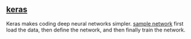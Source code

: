 ## [keras](https://faroit.github.io/keras-docs/1.2.1/)
Keras makes coding deep neural networks simpler.
[sample network](https://github.com/keras-team/keras/blob/master/examples/mnist_cnn.py)
first load the data, then define the network, and then finally train the network.
